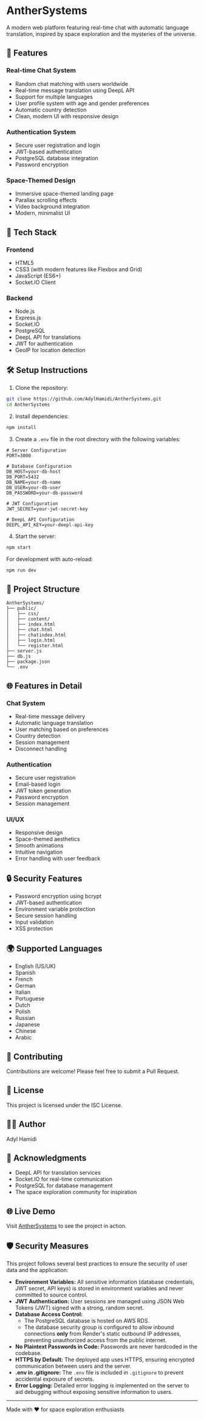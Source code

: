 # AntherSystems

A modern web platform featuring real-time chat with automatic language translation, inspired by space exploration and the mysteries of the universe.

## 🌟 Features

### Real-time Chat System
- Random chat matching with users worldwide
- Real-time message translation using DeepL API
- Support for multiple languages
- User profile system with age and gender preferences
- Automatic country detection
- Clean, modern UI with responsive design

### Authentication System
- Secure user registration and login
- JWT-based authentication
- PostgreSQL database integration
- Password encryption

### Space-Themed Design
- Immersive space-themed landing page
- Parallax scrolling effects
- Video background integration
- Modern, minimalist UI

## 🚀 Tech Stack

### Frontend
- HTML5
- CSS3 (with modern features like Flexbox and Grid)
- JavaScript (ES6+)
- Socket.IO Client

### Backend
- Node.js
- Express.js
- Socket.IO
- PostgreSQL
- DeepL API for translations
- JWT for authentication
- GeoIP for location detection

## 🛠️ Setup Instructions

1. Clone the repository:
```bash
git clone https://github.com/AdylHamidi/AntherSystems.git
cd AntherSystems
```

2. Install dependencies:
```bash
npm install
```

3. Create a `.env` file in the root directory with the following variables:
```env
# Server Configuration
PORT=3000

# Database Configuration
DB_HOST=your-db-host
DB_PORT=5432
DB_NAME=your-db-name
DB_USER=your-db-user
DB_PASSWORD=your-db-password

# JWT Configuration
JWT_SECRET=your-jwt-secret-key

# DeepL API Configuration
DEEPL_API_KEY=your-deepl-api-key
```

4. Start the server:
```bash
npm start
```

For development with auto-reload:
```bash
npm run dev
```

## 📁 Project Structure

```
AntherSystems/
├── public/
│   ├── css/
│   ├── content/
│   ├── index.html
│   ├── chat.html
│   ├── chatindex.html
│   ├── login.html
│   └── register.html
├── server.js
├── db.js
├── package.json
└── .env
```

## 🌐 Features in Detail

### Chat System
- Real-time message delivery
- Automatic language translation
- User matching based on preferences
- Country detection
- Session management
- Disconnect handling

### Authentication
- Secure user registration
- Email-based login
- JWT token generation
- Password encryption
- Session management

### UI/UX
- Responsive design
- Space-themed aesthetics
- Smooth animations
- Intuitive navigation
- Error handling with user feedback

## 🔒 Security Features

- Password encryption using bcrypt
- JWT-based authentication
- Environment variable protection
- Secure session handling
- Input validation
- XSS protection

## 🌍 Supported Languages

- English (US/UK)
- Spanish
- French
- German
- Italian
- Portuguese
- Dutch
- Polish
- Russian
- Japanese
- Chinese
- Arabic

## 🤝 Contributing

Contributions are welcome! Please feel free to submit a Pull Request.

## 📝 License

This project is licensed under the ISC License.

## 👨‍💻 Author

Adyl Hamidi

## 🙏 Acknowledgments

- DeepL API for translation services
- Socket.IO for real-time communication
- PostgreSQL for database management
- The space exploration community for inspiration

## 🌐 Live Demo

Visit [AntherSystems](https://anthersystems.com) to see the project in action.

## 🛡️ Security Measures

This project follows several best practices to ensure the security of user data and the application:

- **Environment Variables:** All sensitive information (database credentials, JWT secret, API keys) is stored in environment variables and never committed to source control.
- **JWT Authentication:** User sessions are managed using JSON Web Tokens (JWT) signed with a strong, random secret.
- **Database Access Control:**  
  - The PostgreSQL database is hosted on AWS RDS.
  - The database security group is configured to allow inbound connections **only** from Render's static outbound IP addresses, preventing unauthorized access from the public internet.
- **No Plaintext Passwords in Code:** Passwords are never hardcoded in the codebase.
- **HTTPS by Default:** The deployed app uses HTTPS, ensuring encrypted communication between users and the server.
- **.env in .gitignore:** The `.env` file is included in `.gitignore` to prevent accidental exposure of secrets.
- **Error Logging:** Detailed error logging is implemented on the server to aid debugging without exposing sensitive information to users.

---

Made with ❤️ for space exploration enthusiasts 
